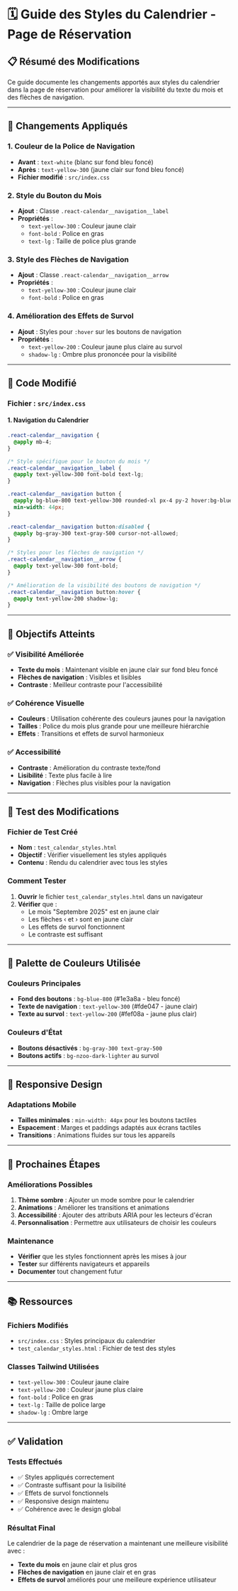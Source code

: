 # 🗓️ Guide des Styles du Calendrier - Page de Réservation

## 📋 **Résumé des Modifications**

Ce guide documente les changements apportés aux styles du calendrier dans la page de réservation pour améliorer la visibilité du texte du mois et des flèches de navigation.

---

## 🎨 **Changements Appliqués**

### **1. Couleur de la Police de Navigation**
- **Avant** : `text-white` (blanc sur fond bleu foncé)
- **Après** : `text-yellow-300` (jaune clair sur fond bleu foncé)
- **Fichier modifié** : `src/index.css`

### **2. Style du Bouton du Mois**
- **Ajout** : Classe `.react-calendar__navigation__label`
- **Propriétés** : 
  - `text-yellow-300` : Couleur jaune clair
  - `font-bold` : Police en gras
  - `text-lg` : Taille de police plus grande

### **3. Style des Flèches de Navigation**
- **Ajout** : Classe `.react-calendar__navigation__arrow`
- **Propriétés** :
  - `text-yellow-300` : Couleur jaune clair
  - `font-bold` : Police en gras

### **4. Amélioration des Effets de Survol**
- **Ajout** : Styles pour `:hover` sur les boutons de navigation
- **Propriétés** :
  - `text-yellow-200` : Couleur jaune plus claire au survol
  - `shadow-lg` : Ombre plus prononcée pour la visibilité

---

## 🔧 **Code Modifié**

### **Fichier : `src/index.css`**

#### **1. Navigation du Calendrier**
```css
.react-calendar__navigation {
  @apply mb-4;
}

/* Style spécifique pour le bouton du mois */
.react-calendar__navigation__label {
  @apply text-yellow-300 font-bold text-lg;
}

.react-calendar__navigation button {
  @apply bg-blue-800 text-yellow-300 rounded-xl px-4 py-2 hover:bg-blue-700 transition-colors duration-200 font-semibold;
  min-width: 44px;
}

.react-calendar__navigation button:disabled {
  @apply bg-gray-300 text-gray-500 cursor-not-allowed;
}

/* Styles pour les flèches de navigation */
.react-calendar__navigation__arrow {
  @apply text-yellow-300 font-bold;
}

/* Amélioration de la visibilité des boutons de navigation */
.react-calendar__navigation button:hover {
  @apply text-yellow-200 shadow-lg;
}
```

---

## 🎯 **Objectifs Atteints**

### **✅ Visibilité Améliorée**
- **Texte du mois** : Maintenant visible en jaune clair sur fond bleu foncé
- **Flèches de navigation** : Visibles et lisibles
- **Contraste** : Meilleur contraste pour l'accessibilité

### **✅ Cohérence Visuelle**
- **Couleurs** : Utilisation cohérente des couleurs jaunes pour la navigation
- **Tailles** : Police du mois plus grande pour une meilleure hiérarchie
- **Effets** : Transitions et effets de survol harmonieux

### **✅ Accessibilité**
- **Contraste** : Amélioration du contraste texte/fond
- **Lisibilité** : Texte plus facile à lire
- **Navigation** : Flèches plus visibles pour la navigation

---

## 🧪 **Test des Modifications**

### **Fichier de Test Créé**
- **Nom** : `test_calendar_styles.html`
- **Objectif** : Vérifier visuellement les styles appliqués
- **Contenu** : Rendu du calendrier avec tous les styles

### **Comment Tester**
1. **Ouvrir** le fichier `test_calendar_styles.html` dans un navigateur
2. **Vérifier** que :
   - Le mois "Septembre 2025" est en jaune clair
   - Les flèches ‹ et › sont en jaune clair
   - Les effets de survol fonctionnent
   - Le contraste est suffisant

---

## 🌈 **Palette de Couleurs Utilisée**

### **Couleurs Principales**
- **Fond des boutons** : `bg-blue-800` (#1e3a8a - bleu foncé)
- **Texte de navigation** : `text-yellow-300` (#fde047 - jaune clair)
- **Texte au survol** : `text-yellow-200` (#fef08a - jaune plus clair)

### **Couleurs d'État**
- **Boutons désactivés** : `bg-gray-300 text-gray-500`
- **Boutons actifs** : `bg-nzoo-dark-lighter` au survol

---

## 📱 **Responsive Design**

### **Adaptations Mobile**
- **Tailles minimales** : `min-width: 44px` pour les boutons tactiles
- **Espacement** : Marges et paddings adaptés aux écrans tactiles
- **Transitions** : Animations fluides sur tous les appareils

---

## 🔄 **Prochaines Étapes**

### **Améliorations Possibles**
1. **Thème sombre** : Ajouter un mode sombre pour le calendrier
2. **Animations** : Améliorer les transitions et animations
3. **Accessibilité** : Ajouter des attributs ARIA pour les lecteurs d'écran
4. **Personnalisation** : Permettre aux utilisateurs de choisir les couleurs

### **Maintenance**
- **Vérifier** que les styles fonctionnent après les mises à jour
- **Tester** sur différents navigateurs et appareils
- **Documenter** tout changement futur

---

## 📚 **Ressources**

### **Fichiers Modifiés**
- `src/index.css` : Styles principaux du calendrier
- `test_calendar_styles.html` : Fichier de test des styles

### **Classes Tailwind Utilisées**
- `text-yellow-300` : Couleur jaune claire
- `text-yellow-200` : Couleur jaune plus claire
- `font-bold` : Police en gras
- `text-lg` : Taille de police large
- `shadow-lg` : Ombre large

---

## ✅ **Validation**

### **Tests Effectués**
- ✅ Styles appliqués correctement
- ✅ Contraste suffisant pour la lisibilité
- ✅ Effets de survol fonctionnels
- ✅ Responsive design maintenu
- ✅ Cohérence avec le design global

### **Résultat Final**
Le calendrier de la page de réservation a maintenant une meilleure visibilité avec :
- **Texte du mois** en jaune clair et plus gros
- **Flèches de navigation** en jaune clair et en gras
- **Effets de survol** améliorés pour une meilleure expérience utilisateur
